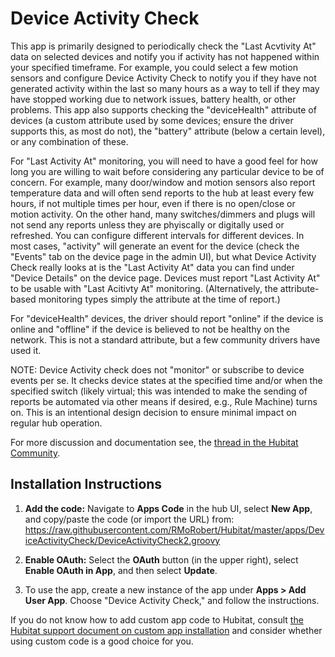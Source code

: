 # Device Activity Check

This app is primarily designed to periodically check the "Last Acvtivity At" data on selected devices and notify you if
activity has not happened within your specified timeframe. For example, you could select a few motion sensors
and configure Device Activity Check to notify you if they have not generated activity within the last
so many hours as a way to tell if they may have stopped working due to network issues, battery health,
or other problems. This app also supports checking the "deviceHealth" attribute of devices
(a custom attribute used by some devices; ensure the driver supports this, as most do not), the "battery" attribute
(below a certain level), or any combination of these.

For "Last Activity At" monitoring, you will need to have a good feel for how long you are willing to wait before
considering any particular device to be of concern. For example, many door/window and motion sensors also report temperature
data and will often send reports to the hub at least every few hours, if not multiple times per hour, even if there
is no open/close or motion activity. On the other hand, many switches/dimmers and plugs will not send any
reports unless they are phyiscally or digitally used or refreshed. You can configure different intervals for different devices.
In most cases, "activity" will generate an event for the device (check the "Events" tab on the device page in the admin UI),
but what Device Activity Check really looks at is the "Last Activity At" data you can find under "Device Details" on the
device page. Devices must report "Last Activity At" to be usable with "Last Acitivty At" monitoring. (Alternatively,
the attribute-based monitoring types simply the attribute at the time of report.)

For "deviceHealth" devices, the driver should report "online" if the device is online and "offline" if the device
is believed to not be healthy on the network. This is not a standard attribute, but a few community drivers have
used it.

NOTE: Device Activity check does not "monitor" or subscribe to device events per se. It checks device states at the specified
time and/or when the specified switch (likely virtual; this was intended to make the sending of reports be automated
via other means if desired, e.g., Rule Machine) turns on.
This is an intentional design decision to ensure minimal impact on regular hub operation.

For more discussion and documentation see,
the <a  href="https://community.hubitat.com/t/release-device-activity-check-get-notifications-for-inactive-devices/42176">thread
in the Hubitat Community</a>.

## Installation Instructions

1. **Add the code:** Navigate to **Apps Code** in the hub UI, select **New App**, and copy/paste the code (or import the URL) from:
https://raw.githubusercontent.com/RMoRobert/Hubitat/master/apps/DeviceActivityCheck/DeviceActivityCheck2.groovy

2. **Enable OAuth:** Select the **OAuth** button (in the upper right), select **Enable OAuth in App**, and then select **Update**.

3. To use the app, create a new instance of the app under **Apps > Add User App**. Choose "Device Activity Check," and follow the instructions.

If you do not know how to add custom app code to Hubitat, consult <a  href="https://docs2.hubitat.com/en/how-to/install-custom-apps">the
Hubitat support document on custom app installation</a> and consider whether using custom code
is a good choice for you.